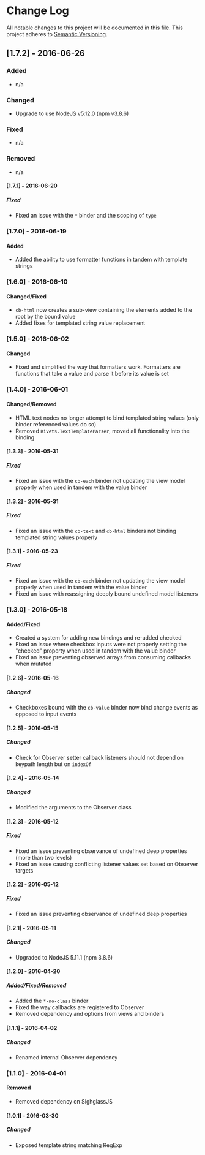 # Change Log
All notable changes to this project will be documented in this file.
This project adheres to [Semantic Versioning](http://semver.org/).

## [1.7.2] - 2016-06-26
### Added
- n/a

### Changed
- Upgrade to use NodeJS v5.12.0 (npm v3.8.6)

### Fixed
- n/a

### Removed
- n/a

#### [1.7.1] - 2016-06-20
##### Fixed
- Fixed an issue with the `*` binder and the scoping of `type`

### [1.7.0] - 2016-06-19
#### Added
- Added the ability to use formatter functions in tandem with template strings

### [1.6.0] - 2016-06-10
#### Changed/Fixed
- `cb-html` now creates a sub-view containing the elements added to the root by the bound value
- Added fixes for templated string value replacement

### [1.5.0] - 2016-06-02
#### Changed
- Fixed and simplified the way that formatters work. Formatters are functions that take a value and parse it before its value is set

### [1.4.0] - 2016-06-01
#### Changed/Removed
- HTML text nodes no longer attempt to bind templated string values (only binder referenced values do so)
- Removed `Rivets.TextTemplateParser`, moved all functionality into the binding

#### [1.3.3] - 2016-05-31
##### Fixed
- Fixed an issue with the `cb-each` binder not updating the view model properly when used in tandem with the value binder

#### [1.3.2] - 2016-05-31
##### Fixed
- Fixed an issue with the `cb-text` and `cb-html` binders not binding templated string values properly

#### [1.3.1] - 2016-05-23
##### Fixed
- Fixed an issue with the `cb-each` binder not updating the view model properly when used in tandem with the value binder
- Fixed an issue with reassigning deeply bound undefined model listeners

### [1.3.0] - 2016-05-18
#### Added/Fixed
- Created a system for adding new bindings and re-added checked
- Fixed an issue where checkbox inputs were not properly setting the "checked" property when used in tandem with the value binder
- Fixed an issue preventing observed arrays from consuming callbacks when mutated

#### [1.2.6] - 2016-05-16
##### Changed
- Checkboxes bound with the `cb-value` binder now bind change events as opposed to input events

#### [1.2.5] - 2016-05-15
##### Changed
- Check for Observer setter callback listeners should not depend on keypath length but on `indexOf`

#### [1.2.4] - 2016-05-14
##### Changed
- Modified the arguments to the Observer class

#### [1.2.3] - 2016-05-12
##### Fixed
- Fixed an issue preventing observance of undefined deep properties (more than two levels)
- Fixed an issue causing conflicting listener values set based on Observer targets

#### [1.2.2] - 2016-05-12
##### Fixed
- Fixed an issue preventing observance of undefined deep properties

#### [1.2.1] - 2016-05-11
##### Changed
- Upgraded to NodeJS 5.11.1 (npm 3.8.6)

#### [1.2.0] - 2016-04-20
##### Added/Fixed/Removed
- Added the `*-no-class` binder
- Fixed the way callbacks are registered to Observer
- Removed dependency and options from views and binders

#### [1.1.1] - 2016-04-02
##### Changed
- Renamed internal Observer dependency

### [1.1.0] - 2016-04-01
#### Removed
- Removed dependency on SighglassJS

#### [1.0.1] - 2016-03-30
##### Changed
- Exposed template string matching RegExp